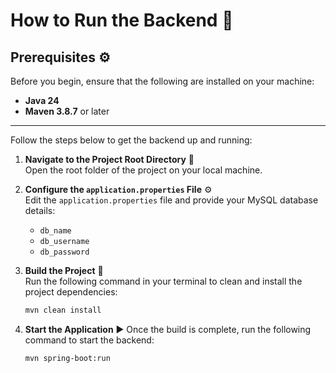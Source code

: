 # How to Run the Backend 🚀

## Prerequisites ⚙️

Before you begin, ensure that the following are installed on your machine:

- **Java 24** 
- **Maven 3.8.7** or later

---

Follow the steps below to get the backend up and running:

1. **Navigate to the Project Root Directory** 📂  
   Open the root folder of the project on your local machine.

2. **Configure the `application.properties` File** ⚙️  
   Edit the `application.properties` file and provide your MySQL database details:
   - `db_name`
   - `db_username`
   - `db_password`

3. **Build the Project** 🔨  
   Run the following command in your terminal to clean and install the project dependencies:
   ```bash
   mvn clean install
4. **Start the Application** ▶️
   Once the build is complete, run the following command to start the backend:
   ```bash
   mvn spring-boot:run
